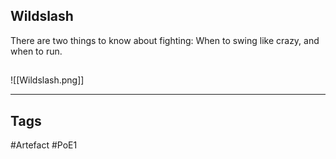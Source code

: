 ## Wildslash
There are two things to know about fighting:
When to swing like crazy, and when to run.
##
![[Wildslash.png]]

---
## Tags
#Artefact
#PoE1